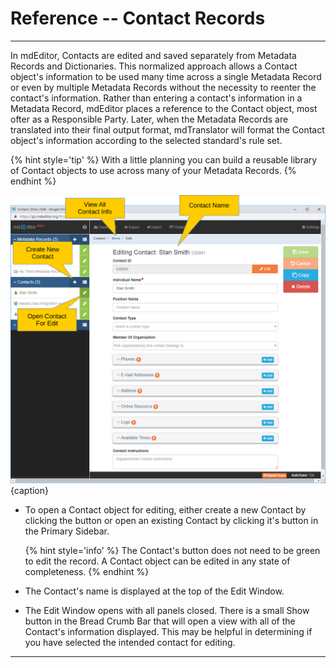 # Reference -- Contact Records
---

In mdEditor, <span class="md-panel">Contacts</span> are edited and saved separately from <span class="md-panel">Metadata Records</span> and <span class="md-panel">Dictionaries</span>.  This normalized approach allows a <span class="md-panel">Contact</span> object's information to be used many time across a single <span class="md-panel">Metadata Record</span> or even by multiple <span class="md-panel">Metadata Records</span> without the necessity to reenter the contact's information.  Rather than entering a contact's information in a <span class="md-panel">Metadata Record</span>, mdEditor places a reference to the <span class="md-panel">Contact</span> object, most ofter as a <span class="md-panel">Responsible Party</span>.  Later, when the <span class="md-panel">Metadata Records</span> are translated into their final output format, mdTranslator will format the <span class="md-panel">Contact</span> object's information according to the selected standard's rule set.  

{% hint style='tip' %}
  With a little planning you can build a reusable library of <span class="md-panel">Contact</span> objects to use across many of your <span class="md-panel">Metadata Records</span>.
{% endhint %} 

![Contact Edit Window](/assets/reference/edit-objects/contact/contact.png){caption}

 * To open a <span class="md-panel">Contact</span> object for editing, either create a new <span class="md-panel">Contact</span> by clicking the <span class="btn btn-primary btn-xs"> <i class="fa fa-plus"> </i></span> button or open an existing <span class="md-panel">Contact</span> by clicking it's <span class="btn btn-success btn-xs"> <i class="fa fa-pencil"> </i></span> button in the <span class="md-window">Primary Sidebar</span>. 
 
   {% hint style='info' %}
 The <span class="md-panel">Contact</span>'s <span class="btn btn-success btn-xs"> <i class="fa fa-pencil"> </i></span> button does not need to be green to edit the record.  A <span class="md-panel">Contact</span> object can be edited in any state of completeness.
   {% endhint %}
   
 * The <span class="md-panel">Contact</span>'s name is displayed at the top of the <span class="md-window">Edit Window</span>.
 
 * The <span class="md-window">Edit Window</span> opens with all panels closed.  There is a small <span class="btn btn-default btn-xs">Show</span> button in the <span class="md-window">Bread Crumb Bar</span> that will open a view with all of the <span class="md-panel">Contact</span>'s information displayed. This may be helpful in determining if you have selected the intended contact for editing.  

---
